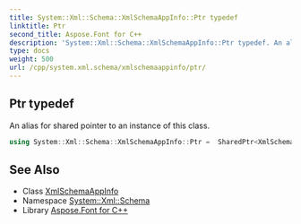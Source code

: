 ```yaml
---
title: System::Xml::Schema::XmlSchemaAppInfo::Ptr typedef
linktitle: Ptr
second_title: Aspose.Font for C++
description: 'System::Xml::Schema::XmlSchemaAppInfo::Ptr typedef. An alias for shared pointer to an instance of this class in C++.'
type: docs
weight: 500
url: /cpp/system.xml.schema/xmlschemaappinfo/ptr/
---
```

## Ptr typedef


An alias for shared pointer to an instance of this class.

```cpp
using System::Xml::Schema::XmlSchemaAppInfo::Ptr =  SharedPtr<XmlSchemaAppInfo>
```

## See Also

* Class [XmlSchemaAppInfo](../)
* Namespace [System::Xml::Schema](../../)
* Library [Aspose.Font for C++](../../../)
